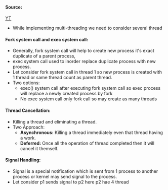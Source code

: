 #### Source:
[YT](https://www.youtube.com/watch?v=dHB1UNv5I10&list=PLXj4XH7LcRfDrdQuJTHIPmKMpa7eYVaPm&index=18)


* While implementing multi-threading we need to consider several thread


#### Fork system call and exec system call:

* Generally, fork system call will help to create new process it's exact duplicate of a parent process,
* exec system call used to inorder replace duplicate process with new process.
* Let consider fork system call in thread 1 so new process is created with 1 thread or same thread count as parent thread.
* Two options:
	* exec() system call after executing fork system call so exec process will replace a newly created process by fork
	* No exec system call only fork call so may create as many threads

#### Thread Cancellation:

* Killing a thread and eliminating a thread.
* Two Approach:
	* **Asynchronous:** Killing a thread immediately even that thread having a work.
	* **Deferred:** Once all the operation of thread completed then it will cancel it themself.

#### Signal Handling:

* Signal is a special notification which is sent from 1 process to another process or kernel may send signal to the process.
* Let consider p1 sends signal to p2 here p2 hae 4 thread